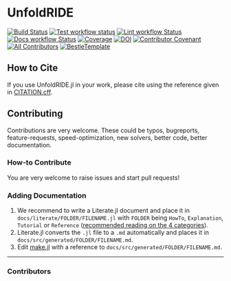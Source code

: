 # UnfoldRIDE

<!---
[![Stable Documentation](https://img.shields.io/badge/docs-stable-blue.svg)](https://unfoldtoolbox.github.io/UnfoldRIDE.jl/stable)
[![In development documentation](https://img.shields.io/badge/docs-dev-blue.svg)](https://unfoldtoolbox.github.io/UnfoldRIDE.jl/dev)
-->

[![Build Status](https://github.com/unfoldtoolbox/UnfoldRIDE.jl/workflows/Test/badge.svg)](https://github.com/unfoldtoolbox/UnfoldRIDE.jl/actions)
[![Test workflow status](https://github.com/unfoldtoolbox/UnfoldRIDE.jl/actions/workflows/Test.yml/badge.svg?branch=main)](https://github.com/unfoldtoolbox/UnfoldRIDE.jl/actions/workflows/Test.yml?query=branch%3Amain)
[![Lint workflow Status](https://github.com/unfoldtoolbox/UnfoldRIDE.jl/actions/workflows/Lint.yml/badge.svg?branch=main)](https://github.com/unfoldtoolbox/UnfoldRIDE.jl/actions/workflows/Lint.yml?query=branch%3Amain)
[![Docs workflow Status](https://github.com/unfoldtoolbox/UnfoldRIDE.jl/actions/workflows/Docs.yml/badge.svg?branch=main)](https://github.com/unfoldtoolbox/UnfoldRIDE.jl/actions/workflows/Docs.yml?query=branch%3Amain)
[![Coverage](https://codecov.io/gh/unfoldtoolbox/UnfoldRIDE.jl/branch/main/graph/badge.svg)](https://codecov.io/gh/unfoldtoolbox/UnfoldRIDE.jl)
[![DOI](https://zenodo.org/badge/DOI/FIXME)](https://doi.org/FIXME)
[![Contributor Covenant](https://img.shields.io/badge/Contributor%20Covenant-2.1-4baaaa.svg)](CODE_OF_CONDUCT.md)
[![All Contributors](https://img.shields.io/github/all-contributors/unfoldtoolbox/UnfoldRIDE.jl?labelColor=5e1ec7&color=c0ffee&style=flat-square)](#contributors)
[![BestieTemplate](https://img.shields.io/endpoint?url=https://raw.githubusercontent.com/JuliaBesties/BestieTemplate.jl/main/docs/src/assets/badge.json)](https://github.com/JuliaBesties/BestieTemplate.jl)

## How to Cite

If you use UnfoldRIDE.jl in your work, please cite using the reference given in [CITATION.cff](https://github.com/unfoldtoolbox/UnfoldRIDE.jl/blob/main/CITATION.cff).

## Contributing
Contributions are very welcome. These could be typos, bugreports, feature-requests, speed-optimization, new solvers, better code, better documentation.

### How-to Contribute

You are very welcome to raise issues and start pull requests!

### Adding Documentation

1. We recommend to write a Literate.jl document and place it in `docs/literate/FOLDER/FILENAME.jl` with `FOLDER` being `HowTo`, `Explanation`, `Tutorial` or `Reference` ([recommended reading on the 4 categories](https://documentation.divio.com/)).
2. Literate.jl converts the `.jl` file to a `.md` automatically and places it in `docs/src/generated/FOLDER/FILENAME.md`.
3. Edit [make.jl](https://github.com/unfoldtoolbox/UnfoldRIDE.jl/blob/main/docs/make.jl) with a reference to `docs/src/generated/FOLDER/FILENAME.md`.

---

### Contributors

<!-- ALL-CONTRIBUTORS-LIST:START - Do not remove or modify this section -->
<!-- prettier-ignore-start -->
<!-- markdownlint-disable -->

<!-- markdownlint-restore -->
<!-- prettier-ignore-end -->

<!-- ALL-CONTRIBUTORS-LIST:END -->
